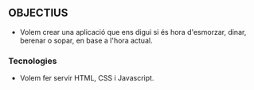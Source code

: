 ## OBJECTIUS

- Volem crear una aplicació que ens digui si és hora d'esmorzar, dinar, berenar o sopar, en base a l'hora actual.


### Tecnologies

- Volem fer servir HTML, CSS i Javascript.